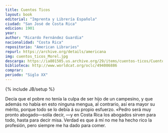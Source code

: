 ```yaml
---
title: Cuentos Ticos
layout: book
editorial: "Imprenta y Librería Española" 
ciudad: "San José de Costa Rica"
edicion: 1901
year: 
author: "Ricardo Fernández Guardia"
nacionalidad: "Costa Rica"
repositorio: "American Libraries"
repurl: https://archive.org/details/americana
img: cuentos_ticos_Morel.jpg
descarga: https://ia801505.us.archive.org/29/items/cuentos-ticos/Cuentos%20ticos.pdf
biblioteca: http://www.worldcat.org/oclc/494086886
comprar: 
periodo: "Siglo XX"
---
```

{% include JB/setup %}

Decía que el pobre no tenía la culpa de ser hijo de un campesino, y que además no había en esto ninguna mengua, al contrario, así era mayor su mérito, porque todo se lo debía á su propio esfuerzo. «Pedro será muy pronto abogado—solía decir, —y en Costa Rica los abogados sirven para todo, hasta para decir misa. Verdad es que á mí no me ha hecho rico la profesión, pero siempre me ha dado para comer.
